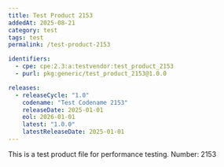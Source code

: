 ```yaml
---
title: Test Product 2153
addedAt: 2025-08-21
category: test
tags: test
permalink: /test-product-2153

identifiers:
  - cpe: cpe:2.3:a:testvendor:test_product_2153
  - purl: pkg:generic/test_product_2153@1.0.0

releases:
  - releaseCycle: "1.0"
    codename: "Test Codename 2153"
    releaseDate: 2025-01-01
    eol: 2026-01-01
    latest: "1.0.0"
    latestReleaseDate: 2025-01-01
---
```


This is a test product file for performance testing. Number: 2153
